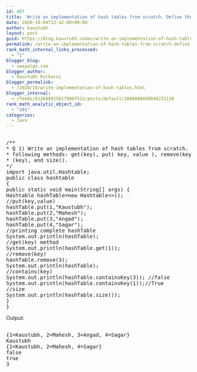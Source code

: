 ```yaml
---
id: 497
title: 'Write an implementation of hash tables from scratch. Define the  following methods: get(key), put( key, value ), remove(key), containsKey  (key), and size()'
date: 2020-10-04T12:42:00+00:00
author: kaustubh
layout: post
guid: https://blog.kaustubh.codes/write-an-implementation-of-hash-tables-from-scratch-define-the-following-methods-getkey-put-key-value-removekey-containskey-key-and-size/
permalink: /write-an-implementation-of-hash-tables-from-scratch-define-the-following-methods-getkey-put-key-value-removekey-containskey-key-and-size/
rank_math_internal_links_processed:
  - "1"
blogger_blog:
  - swayalgo.com
blogger_author:
  - Kaustubh Kulkarni
blogger_permalink:
  - /2020/10/write-implementation-of-hash-tables.html
blogger_internal:
  - /feeds/8126989156179907512/posts/default/2806688680840215139
rank_math_analytic_object_id:
  - "101"
categories:
  - Java
---
```

<pre><br />/**<br />* Q 1) Write an implementation of hash tables from scratch. Define the<br />* following methods: get(key), put( key, value ), remove(key), containsKey<br />* (key), and size().<br />*/<br />import java.util.Hashtable;<br />public class hashtable<br />{<br />public static void main(String[] args) {<br />Hashtable hashTable=new Hashtable&lt;>();<br />//put(key,value)<br />hashTable.put(1,"Kaustubh");<br />hashTable.put(2,"Mahesh");<br />hashTable.put(3,"Angad");<br />hashTable.put(4,"Sagar");<br />//printing complete hashTable<br />System.out.println(hashTable);<br />//get(key) method<br />System.out.println(hashTable.get(1));<br />//remove(key)<br />hashTable.remove(3);<br />System.out.println(hashTable);<br />//contains(key)<br />System.out.println(hashTable.containsKey(3)); //false<br />System.out.println(hashTable.containsKey(1));//True<br />//size<br />System.out.println(hashTable.size());<br />}<br />}<br /></pre>

Output: 

<pre><br />{1=Kaustubh, 2=Mahesh, 3=Angad, 4=Sagar}<br />Kaustubh<br />{1=Kaustubh, 2=Mahesh, 4=Sagar}<br />false<br />true<br />3<br /></pre>

